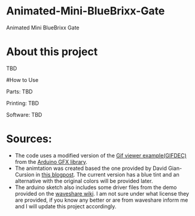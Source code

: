 # Animated-Mini-BlueBrixx-Gate
Animated Mini BlueBrixx Gate

# About this project
TBD

#How to Use

Parts: TBD

Printing: TBD

Software: TBD


# Sources:
- The code uses a modified version of the [Gif viewer example(GIFDEC)](https://github.com/moononournation/Arduino_GFX/tree/master/examples/ImgViewer/ImgViewerAnimatedGIF_GIFDEC) from the [Arduino GFX library](https://github.com/moononournation/Arduino_GFX).
- The animtation was created based the one provided by David Gian-Cursion in [this blogpost](https://www.gian-cursio.net/2025/02/mr-stargate-puddle/). The current version has a blue tint and an alternative with the original colors will be provided later.
- The arduino sketch also includes some driver files from the demo provided on the [waveshare wiki](https://www.waveshare.com/wiki/ESP32-S3-LCD-1.85#Resources). I am not sure under what license they are provided, if you know any better or are from waveshare inform me and I will update this project accordingly.